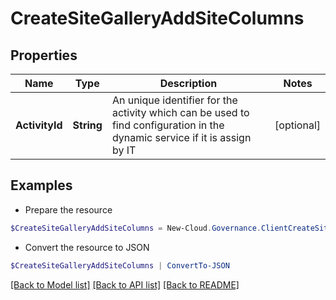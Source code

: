 # CreateSiteGalleryAddSiteColumns
## Properties

Name | Type | Description | Notes
------------ | ------------- | ------------- | -------------
**ActivityId** | **String** | An unique identifier for the activity which can be used to find configuration in the dynamic service if it is assign by IT | [optional] 

## Examples

- Prepare the resource
```powershell
$CreateSiteGalleryAddSiteColumns = New-Cloud.Governance.ClientCreateSiteGalleryAddSiteColumns  -ActivityId null
```

- Convert the resource to JSON
```powershell
$CreateSiteGalleryAddSiteColumns | ConvertTo-JSON
```

[[Back to Model list]](../README.md#documentation-for-models) [[Back to API list]](../README.md#documentation-for-api-endpoints) [[Back to README]](../README.md)

